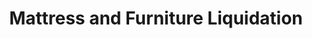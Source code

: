 ---
title: "Mattress and Furniture Liquidation"
url: /warsaw/mattress-and-furniture-liquidation/
shop: Betten
---